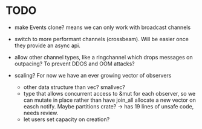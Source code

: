 # TODO

- make Events clone? means we can only work with broadcast channels

- switch to more performant channels (crossbeam). Will be easier once they provide an async api.

- allow other channel types, like a ringchannel which drops messages on outpacing? To prevent DDOS and OOM attacks?

- scaling? For now we have an ever growing vector of observers

  - other data structure than vec? smallvec?
  - type that allows concurrent access to &mut for each observer, so we can mutate in place rather than have join_all allocate a new vector on easch notify. Maybe partitions crate? -> has 19 lines of unsafe code, needs review.
  - let users set capacity on creation?
